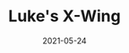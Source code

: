 ---
title: "Luke's X-Wing"
date: "2021-05-24"
cover_img: "https://lh3.googleusercontent.com/jUmaM8RkG821XNB2IeQfSz6FEhe_0SJfW9FZdrhIxUSjJ3yijBXMMDevdnm1NoAafylszQud5LearfnWu8ynr7xjR4qvhla-WwALpvYEKxpbwUFSiMfNJ7ulzTZ8yQJE0ydGMSCqHg=w2400"
img1: "https://lh3.googleusercontent.com/pT01rOQbAorJBsYr2KHTj6VZe7AO2Fn88EBshe_clzTLHi4zHNGbt7VG-RlI6DncGjoem-8Fu82u7CLTaJ9qqsX9NY-NZ39Veu7QnT6xA8lywyGA-P6qt8rwA17ggyX-_uUwNYg8dw=w2400"
img2: "https://lh3.googleusercontent.com/p0mNfeNCi6xpjIS8mlf44JTcJhBgpWB0yzFGUe7dVuU91LYmhsl9fTruGJrnGpa4t26MqZH18q3PFrxb7lmN23uq5MEYIoFLbfFnWLqknemtSkYZMCTMaqrr9vVb3sKlfegGTal-5Q=w2400"
img3: "https://lh3.googleusercontent.com/rek4N6lhi6dpC9wgGDuzTe8cvljPNNZm-fgffBUHFOV08MKoZwAxXGsp2mBQxhEXU2YY1DCBVpOgVcNxLVdq2o1MKlnTgX9GjngJF17KKepvzNtM3yg2zUi8vZRPX3HZoytCkxWzuw=w2400"
img4: "https://lh3.googleusercontent.com/BiCMZnlYux1Mi5decNPpBAlcrbvg09vbqL2rLu3HaX4O324721i0U0tiDHwAx9tdmCAQn2Zqwawvf4Ll3MaoSn_6OZutJJ3shj_BDfCM-Yd4aanwGysles5hehZm_j1T7RMSVMMLKA=w2400"
img5: "https://lh3.googleusercontent.com/lfrC2mMTWdjGwpGca0dYY0KJV0-pVtqoBVq8QwQtndTutA7TjSuBdOQQzyYXG9D1AG9ba8WMImHoZA0Zb5RZklSaqxGRJMwo1k4PzbHdrHmTz7RWHgjlc7m6pkCU_s7Iy9KnZTYXUg=w2400"
---